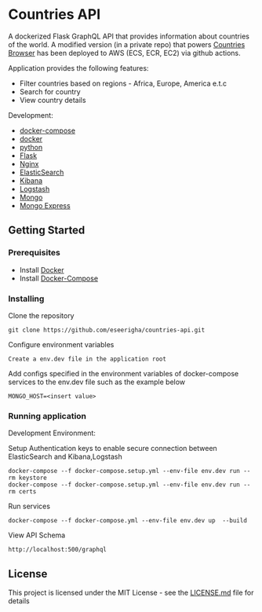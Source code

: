 # Countries API


A dockerized Flask GraphQL API that provides information about countries of the world. A modified version (in a private repo) that powers [Countries Browser](https://countries.eseerigha.com/countries) has been deployed to AWS (ECS, ECR, EC2) via github actions.


Application provides the following features:

* Filter countries based on regions - Africa, Europe, America e.t.c
* Search for country
* View country details

Development:

* [docker-compose](https://docs.docker.com/compose/)
* [docker](https://docs.docker.com/get-started/overview/)
* [python](https://hub.docker.com/_/python)
* [Flask](https://flask.palletsprojects.com/en/2.0.x/)
* [Nginx](https://hub.docker.com/_/nginx)
* [ElasticSearch](https://hub.docker.com/_/elasticsearch)
* [Kibana](https://hub.docker.com/_/kibana)
* [Logstash](https://hub.docker.com/_/logstash)
* [Mongo](https://hub.docker.com/_/mongo)
* [Mongo Express](https://hub.docker.com/_/mongo-express)


## Getting Started

### Prerequisites
* Install [Docker](https://docs.docker.com/get-docker/)
* Install [Docker-Compose](https://docs.docker.com/compose/install/)

### Installing
Clone the repository
```
git clone https://github.com/eseerigha/countries-api.git
```
Configure environment variables
```
Create a env.dev file in the application root
```
Add configs specified in the environment variables of docker-compose services to the env.dev file such as the example below
```
MONGO_HOST=<insert value>
```

### Running application

Development Environment:

Setup Authentication keys to enable secure connection between ElasticSearch and Kibana,Logstash
```
docker-compose --f docker-compose.setup.yml --env-file env.dev run --rm keystore
docker-compose --f docker-compose.setup.yml --env-file env.dev run --rm certs
```

Run services
```
docker-compose --f docker-compose.yml --env-file env.dev up  --build
```

View API Schema
```
http://localhost:500/graphql
```

## License
This project is licensed under the MIT License - see the [LICENSE.md](LICENSE.md) file for details

